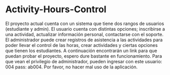 # Activity-Hours-Control
El proyecto actual cuenta con un sistema que tiene dos rangos de usuarios (estudiante y admin). El usuario cuenta con distintas opciones; inscribirse a una actividad, actualizar información personal, contactarse con el soporte. El administrador puede crear registros de asistencia a las actividades para poder llevar el control de las horas, crear actividades y ciertas opciones que tienen los estudiantes. A continuación encontrarán un link para que puedan probar el proyecto, espero dure bastante en funcionamiento.  Para que vean el privilegio de administrador, pueden ingresar con este usuario: 004 pass: ab004. Por favor, no hacer mal uso de la aplicación.

